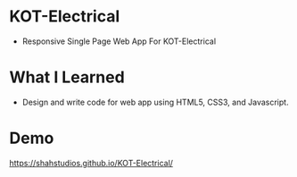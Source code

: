 # KOT-Electrical
* Responsive Single Page Web App For KOT-Electrical

# What I Learned
* Design and write code for web app using HTML5, CSS3, and Javascript.

# Demo 
https://shahstudios.github.io/KOT-Electrical/

